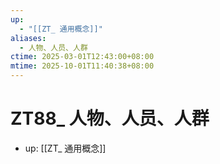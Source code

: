 ```yaml
---
up:
  - "[[ZT_ 通用概念]]"
aliases:
  - 人物、人员、人群
ctime: 2025-03-01T12:43:00+08:00
mtime: 2025-10-01T11:40:38+08:00
---
```


# ZT88_ 人物、人员、人群

- up: [[ZT_ 通用概念]]
